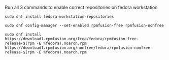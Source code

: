 Run all 3 commands to enable correct repositories on fedora workstation
```
sudo dnf install fedora-workstation-repositories
```

```
sudo dnf config-manager --set-enabled rpmfusion-free rpmfusion-nonfree
```

```
sudo dnf install https://download1.rpmfusion.org/free/fedora/rpmfusion-free-release-$(rpm -E %fedora).noarch.rpm https://download1.rpmfusion.org/nonfree/fedora/rpmfusion-nonfree-release-$(rpm -E %fedora).noarch.rpm
```
